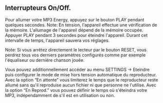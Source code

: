 ## Interrupteurs On/Off.

Pour allumer votre MP3 Energy, appuyez sur le bouton PLAY pendant quelques secondes.
Note: En tension, l'appareil effectue une vérification de la mémoire. L'allumage de l'appareil dépend de la mémoire occupée.
Appuyer PLAY pendant 3 secondes pour éteindre l'appareil. Durant cet intervalle de temps, l'appareil sauvera vos réglages.

Note: Si vous arrêtez directement le lecteur par le bouton RESET, vous perdrez tous vos derniers paramètres configurés comme par exemple l'équaliseur ou dernière chanson jouée.

Vous pouvez additionnellement accéder au menu SETTINGS -> Eteindre puis configurer le mode de mise hors tension automatique du reproducteur. Avec la option “En attente” vous limiterez le temps que le reproducteur reste allumé sans qu'il reproduise aucun fichier ni que personne ne l'utilise. Avec la option “En Reprod.” vous pouvez définir le temps où s'éteindra votre MP3, indépendamment de s'il est en utilisation ou non.



